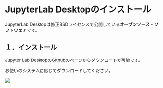 # JupyterLab Desktopのインストール

JupyterLab Desktopは修正BSDライセンスで公開している**オープンソース・ソフトウェア**です。

## １．インストール

Jupyter Lab Desktopの[Github](https://github.com/jupyterlab/jupyterlab-desktop?tab=readme-ov-file)のページからダウンロードが可能です。

お使いのシステムに応じてダウンロードしてください。

<div aligh='center'>
<img src='https://drive.google.com/uc?export=view&id=1O-jadsULaZ8uW4vrM4fMLDYacXYOMqVw'>
</div>

